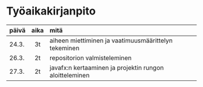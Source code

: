 # Työaikakirjanpito

| päivä   | aika   | mitä     |
|---------|:------:|:---------|
|24.3.    |3t      | aiheen miettiminen ja vaatimuusmäärittelyn tekeminen |
|26.3.    |2t      | repositorion valmisteleminen |
|27.3.    | 2t      | javafx:n kertaaminen ja projektin rungon aloitteleminen |

